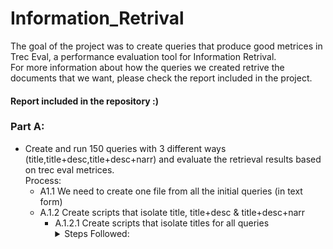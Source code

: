 # Information_Retrival
The goal of the project was to create queries that produce good metrices in Trec Eval, a performance evaluation tool for Information Retrival. <br/>
For more information about how the queries we created retrive the documents that we want, please check the report included in the project. <br/>
#### Report included in the repository :) ####

### Part A: ###
* Create and run 150 queries with 3 different ways (title,title+desc,title+desc+narr) and evaluate the retrieval results based on trec eval metrices.</br>
  Process:
    * A1.1 We need to create one file from all the initial queries (in text form) 
    * A.1.2 Create scripts that isolate title, title+desc & title+desc+narr
      * A.1.2.1 Create scripts that isolate titles for all queries 
        <details>
          <summary> Steps Followed: </summary>
          <summary> 1. If there there is a <title>  in the begining, start copying the lines until you reach <desc> then stop. We keep the <title> to indicate the different queries. </summary>
          <summary> 2. If there is content in the line strip the line and make it lower case. </summary>
          <summary> 3. Remove any punctuation except <> (we need them for the title tag) and replace it with space. </summary>
          <summary> 4. Append the above sentences in the titles.trec file. </summary>
          <summary> 5. Create the appropriate trec formation and remove the <title> tag.</summary>
          <summary> 6. You have your title queries ready for trec eval!! </summary>
       * A.1.2.1 Create scripts that isolate titles for all queries.</br>
       Process the same as above with small changes in the "key words". </br>
       * A.1.2.3 Create scripts for the title+desc+narr.</br>
        Process the same as above with small changes in the "key words"</br>
### Part B: ###
* Expand the queries with expressions, find a number of "statistically good" expressions (ex.bi-words) while processing the collection of documents and 
run the new queries and evaluate them with the trec eval metrices.</br>
  Process:
    * B1. We process the collection so that we retrieve only words that have add value to the query search.
        <details>
        <summary> Steps Followed: </summary>
        <summary> 1.Remove punctuation. </summary>
        <summary> 2.Make letters lowercase. </summary>
        <summary> 3.Stem the words so that the they all appear as their roots. We used Porter Stemmer for stemming. </summary>
        <summary> 4.We also removed stop words which are words commonly used in English that don't offer us useful information about our documents.</summary>
    * B2. We tokenize the file and create the bigrams and count their frequency using the nltk library </br>
    * B3. We take the elements from the list created above in the bi-words_all file and with the appropriate checks
include in the new queries (We take into consideration bi-words with frequency larger than 4000).
